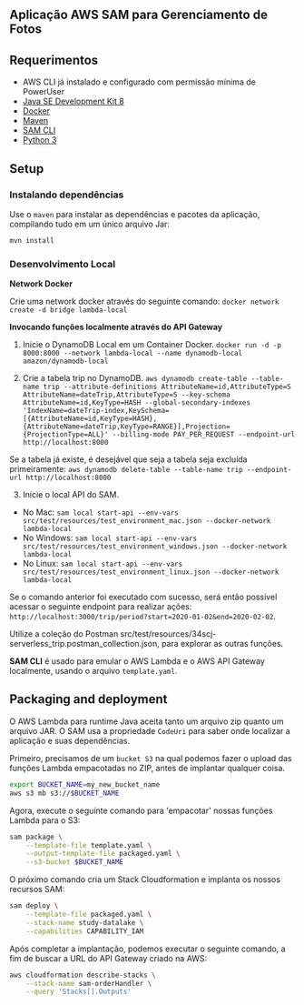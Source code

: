 ## Aplicação AWS SAM para Gerenciamento de Fotos

## Requerimentos

* AWS CLI já instalado e configurado com permissão mínima de PowerUser
* [Java SE Development Kit 8](http://www.oracle.com/technetwork/java/javase/downloads/jdk8-downloads-2133151.html)
* [Docker](https://www.docker.com/community-edition)
* [Maven](https://maven.apache.org/install.html)
* [SAM CLI](https://github.com/awslabs/aws-sam-cli)
* [Python 3](https://docs.python.org/3/)

## Setup

### Instalando dependências

Use o `maven` para instalar as dependências e pacotes da aplicação, compilando tudo em um único arquivo Jar:

```bash
mvn install
```

### Desenvolvimento Local

**Network Docker**

Crie uma network docker através do seguinte comando:  `docker network create -d bridge lambda-local`

**Invocando funções localmente através do API Gateway**
1. Inicie o DynamoDB Local em um Container Docker. `docker run -d -p 8000:8000 --network lambda-local --name dynamodb-local amazon/dynamodb-local`

2. Crie a tabela trip no DynamoDB. `aws dynamodb create-table --table-name trip --attribute-definitions AttributeName=id,AttributeType=S AttributeName=dateTrip,AttributeType=S --key-schema AttributeName=id,KeyType=HASH --global-secondary-indexes 'IndexName=dateTrip-index,KeySchema=[{AttributeName=id,KeyType=HASH},{AttributeName=dateTrip,KeyType=RANGE}],Projection={ProjectionType=ALL}' --billing-mode PAY_PER_REQUEST --endpoint-url http://localhost:8000`

Se a tabela já existe, é desejável que seja a tabela seja excluída primeiramente: `aws dynamodb delete-table --table-name trip --endpoint-url http://localhost:8000`

3. Inicie o local API do SAM.
 - No Mac: `sam local start-api --env-vars src/test/resources/test_environment_mac.json --docker-network lambda-local`
 - No Windows: `sam local start-api --env-vars src/test/resources/test_environment_windows.json --docker-network lambda-local`
 - No Linux: `sam local start-api --env-vars src/test/resources/test_environment_linux.json --docker-network lambda-local`

Se o comando anterior foi executado com sucesso, será então possível acessar o seguinte endpoint para realizar ações:  `http://localhost:3000/trip/period?start=2020-01-02&end=2020-02-02`.

Utilize a coleção do Postman src/test/resources/34scj-serverless_trip.postman_collection.json, para explorar as outras funções.

**SAM CLI** é usado para emular o AWS Lambda e o AWS API Gateway localmente, usando o arquivo `template.yaml`.

## Packaging and deployment

O AWS Lambda para runtime Java aceita tanto um arquivo zip quanto um arquivo JAR. O SAM usa a propriedade `CodeUri` para saber onde localizar a aplicação e suas dependências.

Primeiro, precisamos de um `bucket S3` na qual podemos fazer o upload das funções Lambda empacotadas no ZIP, antes de implantar qualquer coisa.

```bash
export BUCKET_NAME=my_new_bucket_name
aws s3 mb s3://$BUCKET_NAME
```

Agora, execute o seguinte comando para 'empacotar' nossas funções Lambda para o S3:

```bash
sam package \
    --template-file template.yaml \
    --output-template-file packaged.yaml \
    --s3-bucket $BUCKET_NAME
```

O próximo comando cria um Stack Cloudformation e implanta os nossos recursos SAM:

```bash
sam deploy \
    --template-file packaged.yaml \
    --stack-name study-datalake \
    --capabilities CAPABILITY_IAM
```

Após completar a implantação, podemos executar o seguinte comando, a fim de buscar a URL do API Gateway criado na AWS:

```bash
aws cloudformation describe-stacks \
    --stack-name sam-orderHandler \
    --query 'Stacks[].Outputs'
```
